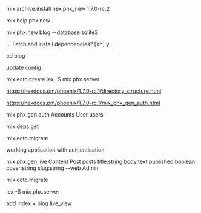mix archive.install hex phx_new 1.7.0-rc.2 

mix help phx.new

mix phx.new blog --database sqlite3

...
Fetch and install dependencies? [Yn] y
...

cd blog

update config

mix ecto.create
iex -S mix phx.server


https://hexdocs.pm/phoenix/1.7.0-rc.1/directory_structure.html


https://hexdocs.pm/phoenix/1.7.0-rc.1/mix_phx_gen_auth.html

mix phx.gen.auth Accounts User users

mix deps.get

mix ecto.migrate


working application with authentication

mix phx.gen.live Content Post posts title:string body:text published:boolean cover:string slug:string --web Admin

mix ecto.migrate

iex -S mix phx.server

add index + blog live_view
